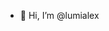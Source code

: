- 👋 Hi, I’m @lumialex

<!---
lumialex/lumialex is a ✨ special ✨ repository because its `README.md` (this file) appears on your GitHub profile.
You can click the Preview link to take a look at your changes.
--->
